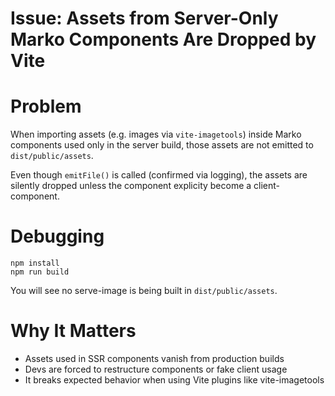 #  Issue: Assets from Server-Only Marko Components Are Dropped by Vite
# Problem
When importing assets (e.g. images via `vite-imagetools`) inside Marko components used only in the server build, those assets are not emitted to `dist/public/assets`.

Even though `emitFile()` is called (confirmed via logging), the assets are silently dropped unless the component explicity become a client-component.

# Debugging

```
npm install
npm run build
```
You will see no serve-image is being built in `dist/public/assets`.


# Why It Matters
- Assets used in SSR components vanish from production builds
- Devs are forced to restructure components or fake client usage
- It breaks expected behavior when using Vite plugins like vite-imagetools



